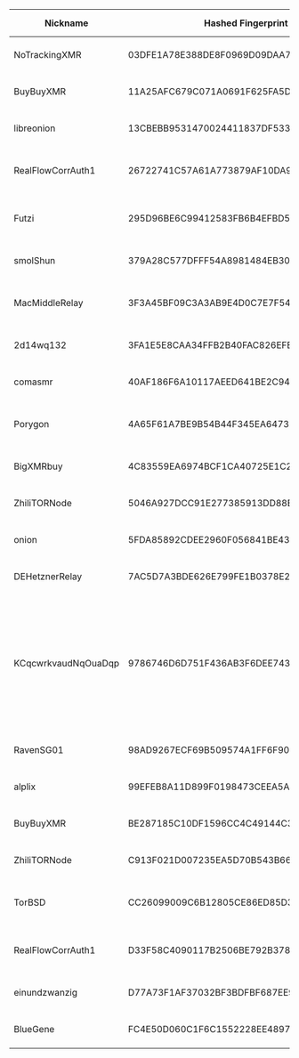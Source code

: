 | Nickname |  Hashed Fingerprint	| Or Addresses | Contact | Running | Flags | Last Seen | First Seen | Last Restarted | Advertised Bandwidth | Platform | Version | Version Status | Recommended Version | Verified hostnames | Exit policy |
|---|---|---|---|---|---|---|---|---|---|---|---|---|---|---|---|
|NoTrackingXMR | 03DFE1A78E388DE8F0969D09DAA7A21CA726CCAC | ["95.216.2.54:7184"] | N/A | true | Running, Valid | 2025-09-20 22:00:00 | 2025-09-20 14:00:00 | 2025-09-20 13:40:53 | 0 | Tor 0.4.8.18 on Linux | 0.4.8.18 | recommended | true | ["static.54.2.216.95.clients.your-server.de"] | ["reject *:*"]|
|BuyBuyXMR | 11A25AFC679C071A0691F625FA5D1F13E0FEE08E | ["95.216.2.54:443"] | N/A | true | Running, Valid | 2025-09-20 22:00:00 | 2025-09-20 14:00:00 | 2025-09-20 13:36:09 | 0 | Tor 0.4.8.18 on Linux | 0.4.8.18 | recommended | true | ["static.54.2.216.95.clients.your-server.de"] | ["reject *:*"]|
|libreonion | 13CBEBB9531470024411837DF533D85270FFCBF4 | ["217.154.69.224:9001"] | maik.steiger@tu-dortmund.de | true | Running, V2Dir, Valid | 2025-09-20 22:00:00 | 2025-09-20 09:00:00 | 2025-09-20 08:15:19 | 0 | Tor 0.4.8.18 on Linux | 0.4.8.18 | recommended | true | N/A | ["reject *:*"]|
|RealFlowCorrAuth1 | 26722741C57A61A773879AF10DA988B5B1179AF1 | ["172.237.5.140:9001"] | haeseungjeon@ewha.ac.kr | false | Running, V2Dir, Valid | 2025-09-20 11:00:00 | 2025-09-20 11:00:00 | 2025-09-20 10:39:35 | 0 | Tor 0.4.8.17-dev on Linux | 0.4.8.17-dev | unrecommended | false | N/A | ["reject *:*"]|
|Futzi | 295D96BE6C99412583FB6B4EFBD51B70CD590483 | ["152.53.14.82:9001"] | h6uap8g1@addy.io | false | Running, StaleDesc, V2Dir, Valid | 2025-09-20 18:00:00 | 2025-09-20 00:00:00 | 2025-09-19 22:30:15 | 0 | Tor 0.4.8.18 on Linux | 0.4.8.18 | recommended | true | ["c12r.de"] | ["reject *:*"]|
|smolShun | 379A28C577DFFF54A8981484EB306F7B7D2ED57D | ["73.158.9.16:9001"] | N/A | true | Running, V2Dir, Valid | 2025-09-20 22:00:00 | 2025-09-20 02:00:00 | 2025-09-20 00:58:47 | 0 | Tor 0.4.8.18 on Linux | 0.4.8.18 | recommended | true | ["c-73-158-9-16.hsd1.ca.comcast.net"] | ["reject *:*"]|
|MacMiddleRelay | 3F3A45BF09C3A3AB9E4D0C7E7F54F28F3103499B | ["98.167.46.164:9001"] | N/A | false | Running, Valid | 2025-09-20 07:00:00 | 2025-09-20 02:00:00 | 2025-09-20 03:32:54 | 0 | Tor 0.4.8.18 on Darwin | 0.4.8.18 | recommended | true | ["ip98-167-46-164.lv.lv.cox.net"] | ["reject *:*"]|
|2d14wq132 | 3FA1E5E8CAA34FFB2B40FAC826EFE832B3078831 | ["194.55.13.187:9001","[2a03:4000:31:ef2:1866:a6ff:fe7e:74e5]:9001"] | Random Person uwu13371312@protonmail.ch | true | Running, V2Dir, Valid | 2025-09-20 22:00:00 | 2025-09-20 08:00:00 | 2025-09-20 07:37:37 | 0 | Tor 0.4.8.18 on Linux | 0.4.8.18 | recommended | true | ["v2202506182774358031.goodsrv.de"] | ["reject *:*"]|
|comasmr | 40AF186F6A10117AEED641BE2C94D2E5E40D4FA5 | ["154.47.146.150:443"] | N/A | true | Running, V2Dir, Valid | 2025-09-20 22:00:00 | 2025-09-20 06:00:00 | 2025-09-20 05:05:07 | 0 | Tor 0.4.8.17 on Linux | 0.4.8.17 | recommended | true | N/A | ["reject *:*"]|
|Porygon | 4A65F61A7BE9B54B44F345EA64737B4554BFFF20 | ["80.49.129.8:9001"] | tentacle-aliens | true | Running, V2Dir, Valid | 2025-09-20 22:00:00 | 2025-09-20 14:00:00 | 2025-09-20 16:18:16 | 331776 | Tor 0.4.8.18 on Darwin | 0.4.8.18 | recommended | true | ["80.49.129.8.ipv4.supernova.orange.pl"] | ["reject *:*"]|
|BigXMRbuy | 4C83559EA6974BCF1CA40725E1C2663E20BFA78C | ["95.216.2.54:4990"] | N/A | true | Running, Valid | 2025-09-20 22:00:00 | 2025-09-20 14:00:00 | 2025-09-20 13:39:17 | 0 | Tor 0.4.8.18 on Linux | 0.4.8.18 | recommended | true | ["static.54.2.216.95.clients.your-server.de"] | ["reject *:*"]|
|ZhiliTORNode | 5046A927DCC91E277385913DD88EFCBFA71E7676 | ["85.215.166.179:38017"] | zhiliaoshi@zhilicore.de | true | Running, V2Dir, Valid | 2025-09-20 22:00:00 | 2025-09-20 17:00:00 | 2025-09-20 16:15:32 | 0 | Tor 0.4.8.10 on Linux | 0.4.8.10 | recommended | true | ["ip85.215.166.179.pbiaas.com"] | ["reject *:*"]|
|onion | 5FDA85892CDEE2960F056841BE434AC8DE2FE5D7 | ["80.229.231.112:49999"] | onion AT antioch DOT plus PERIOD com | true | Running, Valid | 2025-09-20 22:00:00 | 2025-09-20 22:00:00 | 2025-09-20 21:00:17 | 0 | Tor 0.4.8.18 on Linux | 0.4.8.18 | recommended | true | ["antioch.plus.com"] | ["reject *:*"]|
|DEHetznerRelay | 7AC5D7A3BDE626E799FE1B0378E2BCF8D2CDDC2A | ["91.98.72.128:9001","[2a01:4f8:1c1a:846a::1]:9001"] | Emma <tor@ghostwolfgg.de> | true | Running, Valid | 2025-09-20 22:00:00 | 2025-09-20 02:00:00 | 2025-09-20 02:35:02 | 0 | Tor 0.4.8.16 on Linux | 0.4.8.16 | recommended | true | ["tor.ghostwolfgg.de"] | ["reject *:*"]|
|KCqcwrkvaudNqOuaDqp | 9786746D6D751F436AB3F6DEE743E3E9DB049BA1 | ["82.29.128.145:57001","[2402:d0c0:12:e04e::1]:57001"] | tor-admin@tor | false | Exit, Running, V2Dir, Valid | 2025-09-20 12:00:00 | 2025-09-20 12:00:00 | 2025-09-20 11:31:13 | 0 | Tor 0.4.8.18 on Linux | 0.4.8.18 | recommended | true | ["pihole.casjay.nl"] | ["reject 0.0.0.0/8:*","reject 169.254.0.0/16:*","reject 127.0.0.0/8:*","reject 192.168.0.0/16:*","reject 10.0.0.0/8:*","reject 172.16.0.0/12:*","reject 82.29.128.145:*","reject *:25","reject *:465","reject *:587","reject *:135-139","accept *:*"]|
|RavenSG01 | 98AD9267ECF69B509574A1FF6F907DBE7C44D332 | ["139.180.217.16:9001"] | Raven 73r48y73@gmail.com | false | Running, V2Dir, Valid | 2025-09-20 07:00:00 | 2025-09-20 07:00:00 | 2025-09-20 06:25:50 | 0 | Tor 0.4.8.10 on Linux | 0.4.8.10 | recommended | true | N/A | ["reject *:*"]|
|alplix | 99EFEB8A11D899F0198473CEEA5A86D60A4823F3 | ["152.53.143.56:9001","[2a0a:4cc0:c1:437::10]:9001"] | xalplix@gmail.com | true | Running, V2Dir, Valid | 2025-09-20 22:00:00 | 2025-09-20 10:00:00 | 2025-09-20 09:20:48 | 0 | Tor 0.4.8.16 on Linux | 0.4.8.16 | recommended | true | N/A | ["reject *:*"]|
|BuyBuyXMR | BE287185C10DF1596CC4C49144C3C529E33DE183 | ["95.216.2.54:443"] | N/A | false | Running, Valid | 2025-09-20 14:00:00 | 2025-09-20 14:00:00 | 2025-09-20 12:58:07 | 0 | Tor 0.4.8.18 on Linux | 0.4.8.18 | recommended | true | ["static.54.2.216.95.clients.your-server.de"] | ["reject *:*"]|
|ZhiliTORNode | C913F021D007235EA5D70B543B664D4F055C2FCA | ["92.206.159.203:38017"] | zhiliaoshi@zhilicore.de | false | Running, V2Dir, Valid | 2025-09-20 20:00:00 | 2025-09-20 16:00:00 | 2025-09-20 15:20:11 | 129024 | Tor 0.4.8.16 on Linux | 0.4.8.16 | recommended | true | N/A | ["reject *:*"]|
|TorBSD | CC26099009C6B12805CE86ED85D39854B24DB5D3 | ["107.204.73.95:45678"] | allistair.cookie@proton.me | false | Running, V2Dir, Valid | 2025-09-20 21:00:00 | 2025-09-20 07:00:00 | 2025-09-20 06:46:03 | 0 | Tor 0.4.8.17 on FreeBSD | 0.4.8.17 | recommended | true | ["107-204-73-95.lightspeed.sndgca.sbcglobal.net"] | ["reject *:*"]|
|RealFlowCorrAuth1 | D33F58C4090117B2506BE792B37868272ACF304C | ["172.237.5.140:9001"] | haeseungjeon@ewha.ac.kr | false | Running, V2Dir, Valid | 2025-09-20 10:00:00 | 2025-09-20 10:00:00 | 2025-09-20 09:16:53 | 0 | Tor 0.4.8.17-dev on Linux | 0.4.8.17-dev | unrecommended | false | ["172-237-5-140.ip.linodeusercontent.com"] | ["reject *:*"]|
|einundzwanzig | D77A73F1AF37032BF3BDFBF687EE924D092145BC | ["152.53.14.82:9001"] | futzi h6uap8g1@addy.io | true | Running, V2Dir, Valid | 2025-09-20 22:00:00 | 2025-09-20 19:00:00 | 2025-09-20 20:54:41 | 0 | Tor 0.4.8.18 on Linux | 0.4.8.18 | recommended | true | ["c12r.de"] | ["reject *:*"]|
|BlueGene | FC4E50D060C1F6C1552228EE48979513AA9171BA | ["93.160.17.86:9025"] | N/A | true | Running, V2Dir, Valid | 2025-09-20 22:00:00 | 2025-09-20 08:00:00 | 2025-09-20 05:40:01 | 0 | Tor 0.4.8.16 on Linux | 0.4.8.16 | recommended | true | ["93-160-17-86-cable.dk.customer.tdc.net"] | ["reject *:*"]|
